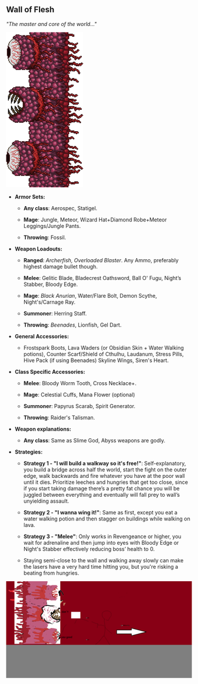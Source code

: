 ## Wall of Flesh

*"The master and core of the world…"*

![image alt text](../public/BMbpD6rCZ1qoniF20u7H2A_img_25.png)

* **Armor Sets:**

    * **Any class**: Aerospec, Statigel.

    * **Mage**: Jungle, Meteor, Wizard Hat+Diamond Robe+Meteor Leggings/Jungle Pants.

    * **Throwing**: Fossil.

* **Weapon Loadouts:**

    * **Ranged**: *Archerfish, Overloaded Blaster*. Any Ammo, preferably highest damage bullet though.

    * **Melee**: Gelitic Blade, Bladecrest Oathsword, Ball O' Fugu, Night’s Stabber, Bloody Edge.

    * **Mage**: *Black Anurian*, Water/Flare Bolt, Demon Scythe, Night's/Carnage Ray.

    * **Summoner**: Herring Staff.

    * **Throwing**: *Beenades*, Lionfish, Gel Dart.

* **General Accessories:**

    * Frostspark Boots, Lava Waders (or Obsidian Skin + Water Walking potions), Counter Scarf/Shield of Cthulhu, Laudanum, Stress Pills, Hive Pack (if using Beenades) Skyline Wings, Siren's Heart.

* **Class Specific Accessories:**

    * **Melee**: Bloody Worm Tooth, Cross Necklace+.

    * **Mage**: Celestial Cuffs, Mana Flower (optional)

    * **Summoner**: Papyrus Scarab, Spirit Generator.

    * **Throwing**: Raider's Talisman.

* **Weapon explanations:**

    * **Any class**: Same as Slime God, Abyss weapons are godly.

* **Strategies:**

    * **Strategy 1 - "I will build a walkway so it's free!"**: Self-explanatory, you build a bridge across half the world, start the fight on the outer edge, walk backwards and fire whatever you have at the poor wall until it dies. Prioritize leeches and hungries that get too close, since if you start taking damage there’s a pretty fat chance you will be juggled between everything and eventually will fall prey to wall’s unyielding assault.

    * **Strategy 2 - "I wanna wing it!"**: Same as first, except you eat a water walking potion and then stagger on buildings while walking on lava.

    * **Strategy 3 - "Melee"**: Only works in Revengeance or higher, you wait for adrenaline and then jump into eyes with Bloody Edge or Night's Stabber effectively reducing boss’ health to 0.

    * Staying semi-close to the wall and walking away slowly can make the lasers have a very hard time hitting you, but you're risking a beating from hungries.

![image alt text](../public/WoF.png)
